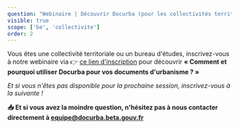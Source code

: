 ```yaml
---
question: "Webinaire | Découvrir Docurba (pour les collectivités territoriales et les bureaux d'études) ?"
visible: true
scope: ['be', 'collectivite']
order: 2
---
```


Vous êtes une collectivité territoriale ou un bureau d'études, inscrivez-vous à notre webinaire via :point_right: [ce lien d'inscription](https://app.livestorm.co/mte/comment-et-pourquoi-utiliser-loutil-docurba-pour-mes-procedures-de-documents-durbanisme?type=detailed) pour découvrir **« Comment et pourquoi utiliser Docurba pour vos documents d'urbanisme ? »**  

*Et si vous n'êtes pas disponible pour la prochaine session, inscrivez-vous à la suivante !*

**:inbox_tray: Et si vous avez la moindre question, n'hésitez pas à nous contacter directement à equipe@docurba.beta.gouv.fr**


